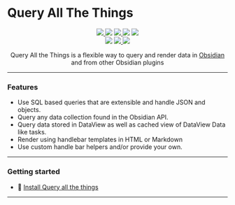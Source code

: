 # Query All The Things

<p align="center">
    <a href="https://github.com/sytone/obsidian-queryallthethings/releases/latest">
  <img src="https://img.shields.io/github/manifest-json/v/sytone/obsidian-queryallthethings?color=blue">
 </a>
    <img src="https://img.shields.io/github/release-date/sytone/obsidian-queryallthethings">
 <a href="https://github.com/sytone/obsidian-queryallthethings/blob/main/LICENSE">
  <img src="https://img.shields.io/github/license/sytone/obsidian-queryallthethings">
 </a>
 <img src="https://img.shields.io/github/downloads/sytone/obsidian-queryallthethings/total">
 <a href="https://github.com/sytone/obsidian-queryallthethings/issues">
  <img src="https://img.shields.io/github/issues/sytone/obsidian-queryallthethings">
 </a>
 <br>
 <img src="https://img.shields.io/tokei/lines/github/sytone/obsidian-queryallthethings">
 <a href="https://www.codefactor.io/repository/github/sytone/obsidian-queryallthethings/stats">
  <img src="https://img.shields.io/codefactor/grade/github/sytone/obsidian-queryallthethings">
 </a>
 <a href="https://sytone.github.io/obsidian-queryallthethings/lcov-report/">
  <img src="https://img.shields.io/endpoint?url=https://gist.githubusercontent.com/sytone/a2879612aa47b6364392d94cae882c50/raw/obsidian-queryallthethings_coverage.json">
 </a>
</p>

<div align="center">

Query All the Things is a flexible way to query and render data in <a href="https://obsidian.md">Obsidian</a> and from other Obsidian plugins
</div>

---

### Features

- Use SQL based queries that are extensible and handle JSON and objects.
- Query any data collection found in the Obsidian API.
- Query data stored in DataView as well as cached view of DataView Data like tasks.
- Render using handlebar templates in HTML or Markdown
- Use custom handle bar helpers and/or provide your own.

---

### Getting started

- 🚀 [Install Query all the things](https://github.com/sytone/obsidian-queryallthethings/wiki/Install-Query-All-the-Things)

---

